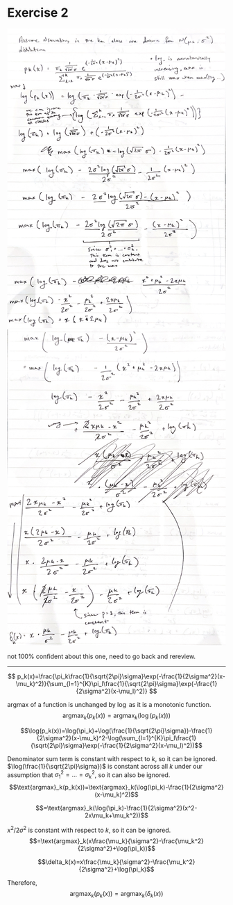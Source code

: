 # Exercise 2

![part 1](<./images/ex_2_pt1.png>)
![part 2](<./images/ex_2_pt2.png>)

not 100% confident about this one, need to go back and rereview.

---

$$
p_k(x)=\frac{\pi_k\frac{1}{\sqrt{2\pi}\sigma}\exp(-\frac{1}{2\sigma^2}(x-\mu_k)^2)}{\sum_{l=1}^{K}\pi_l\frac{1}{\sqrt{2\pi}\sigma}\exp(-\frac{1}{2\sigma^2}(x-\mu_l)^2)}
$$

$\text{argmax}$ of a function is unchanged by $\log$ as it is a monotonic function.
$$\text{argmax}_k(p_k(x))=\text{argmax}_k(\log(p_k(x)))$$

$$\log(p_k(x))=\log(\pi_k)+\log(\frac{1}{\sqrt{2\pi}\sigma})-\frac{1}{2\sigma^2}(x-\mu_k)^2-\log(\sum_{l=1}^{K}\pi_l\frac{1}{\sqrt{2\pi}\sigma}\exp(-\frac{1}{2\sigma^2}(x-\mu_l)^2))$$

Denominator sum term is constant with respect to $k$, so it can be ignored. $\log(\frac{1}{\sqrt{2\pi}\sigma})$ is constant across all $k$ under our assumption that $\sigma_1^2=\dots=\sigma_k^2$, so it can also be ignored.
$$\text{argmax}_k(p_k(x))=\text{argmax}_k(\log(\pi_k)-\frac{1}{2\sigma^2}(x-\mu_k)^2)$$

$$=\text{argmax}_k(\log(\pi_k)-\frac{1}{2\sigma^2}(x^2-2x\mu_k+\mu_k^2))$$

$x^2/2\sigma^2$ is constant with respect to $k$, so it can be ignored.
   $$=\text{argmax}_k(x\frac{\mu_k}{\sigma^2}-\frac{\mu_k^2}{2\sigma^2}+\log(\pi_k))$$

$$\delta_k(x)=x\frac{\mu_k}{\sigma^2}-\frac{\mu_k^2}{2\sigma^2}+\log(\pi_k)$$

Therefore,
$$\text{argmax}_k(p_k(x))=\text{argmax}_k(\delta_k(x))$$
